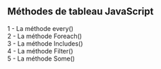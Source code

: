 ## Méthodes de tableau JavaScript

1 - La méthode every()  <br>
2 - La méthode Foreach() <br>
3 - La méthode Includes() <br>
4 - La méthode Filter() <br>
5 - La méthode Some() <br>